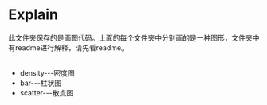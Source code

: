 # Explain
此文件夹保存的是画图代码。上面的每个文件夹中分别画的是一种图形，文件夹中有readme进行解释，请先看readme。<br><br>
* density---密度图<br>
* bar---柱状图<br>
* scatter---散点图<br>
